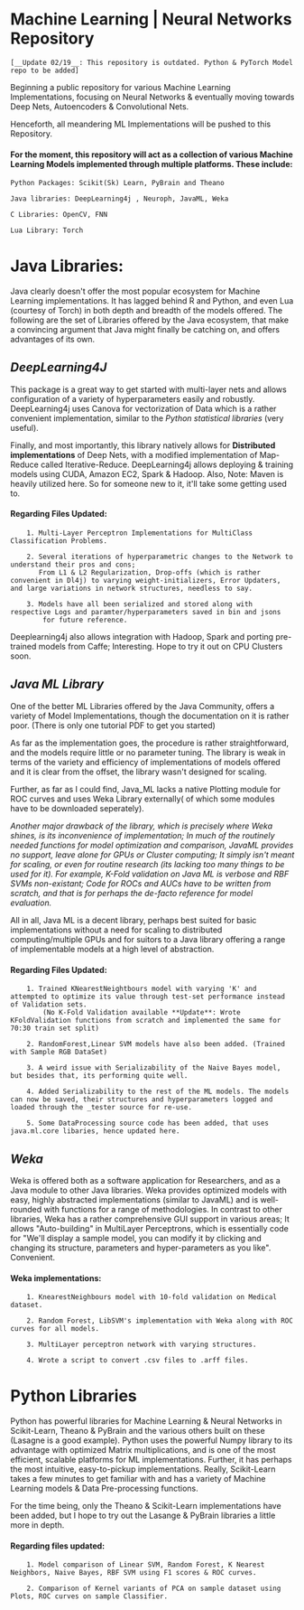 # **Machine Learning | Neural Networks Repository**

`[__Update 02/19__: This repository is outdated. Python & PyTorch Model repo to be added]`

Beginning a public repository for various Machine Learning Implementations, focusing on Neural Networks & eventually moving towards Deep Nets, Autoencoders & Convolutional Nets. 




Henceforth, all meandering ML Implementations will be pushed to this Repository.






#### For the moment, this repository will act as a collection of various Machine Learning Models implemented through multiple platforms. These include:
    Python Packages: Scikit(Sk) Learn, PyBrain and Theano
    
    Java libraries: DeepLearning4j , Neuroph, JavaML, Weka
    
    C Libraries: OpenCV, FNN
    
    Lua Library: Torch
    
# **Java Libraries:** 
    
Java clearly doesn't offer the most popular ecosystem for Machine Learning implementations. It has lagged behind R and Python, and even Lua (courtesy of Torch) in both depth and breadth of the models offered. The following are the set of Libraries offered by the Java ecosystem, that make a convincing argument that Java might finally be catching on, and offers advantages of its own. 
    
## *DeepLearning4J*

This package is a great way to get started with multi-layer nets and allows configuration of a variety of hyperparameters easily and robustly. DeepLearning4j uses Canova for vectorization of Data which is a rather convenient implementation, similar to the *Python statistical libraries* (very useful). 

Finally, and most importantly, this library natively allows for **Distributed implementations** of Deep Nets, with a modified implementation of Map-Reduce called Iterative-Reduce. DeepLearning4j allows deploying & training models using CUDA, Amazon EC2, Spark & Hadoop. 
Also, Note: Maven is heavily utilized here. So for someone new to it, it'll take some getting used to.

#### Regarding Files Updated:

        1. Multi-Layer Perceptron Implementations for MultiClass Classification Problems.
    
        2. Several iterations of hyperparametric changes to the Network to understand their pros and cons;
           From L1 & L2 Regularization, Drop-offs (which is rather convenient in Dl4j) to varying weight-initializers, Error Updaters, and large variations in network structures, needless to say. 
    
        3. Models have all been serialized and stored along with respective Logs and paramter/hyperparameters saved in bin and jsons
            for future reference.

Deeplearning4j also allows integration with Hadoop, Spark and porting pre-trained models from Caffe; Interesting. Hope to try it out on CPU Clusters soon.

## *Java ML Library*

One of the better ML Libraries offered by the Java Community, offers a variety of Model Implementations, though the documentation on it is rather poor. (There is only one tutorial PDF to get you started)


As far as the implementation goes, the procedure is rather straightforward, and the models require little or no parameter tuning. 
The library is weak in terms of the variety and efficiency of implementations of models offered and it is clear from the offset, the library wasn't designed for scaling. 

Further, as far as I could find, Java_ML lacks a native Plotting module for ROC curves and uses Weka Library externally( of which some modules have to be downloaded seperately).


*Another major drawback of the library, which is precisely where Weka shines, is its inconvenience of implementation; In much of the routinely needed functions for model optimization and comparison, JavaML provides no support, leave alone for GPUs or Cluster computing; It simply isn't meant for scaling, or even for routine research (its lacking too many things to be used for it). For example, K-Fold validation on Java ML is verbose and RBF SVMs non-existant; Code for ROCs and AUCs have to be written from scratch, and that is for perhaps the de-facto reference for model evaluation.*

All in all, Java ML is a decent library, perhaps best suited for basic implementations without a need for scaling to distributed computing/multiple GPUs and for suitors to a Java library offering a range of implementable models at a high level of abstraction.

#### Regarding Files Updated:

        1. Trained KNearestNeightbours model with varying 'K' and attempted to optimize its value through test-set performance instead of Validation sets. 
            (No K-Fold Validation available **Update**: Wrote KFoldValidation functions from scratch and implemented the same for 70:30 train set split) 
    
        2. RandomForest,Linear SVM models have also been added. (Trained with Sample RGB DataSet)
    
        3. A weird issue with Serializability of the Naive Bayes model, but besides that, its performing quite well.
    
        4. Added Serializability to the rest of the ML models. The models can now be saved, their structures and hyperparameters logged and loaded through the _tester source for re-use.
    
        5. Some DataProcessing source code has been added, that uses java.ml.core libaries, hence updated here.
    
## *Weka* 

Weka is offered both as a software application for Researchers, and as a Java module to other Java libraries. Weka provides optimized models with easy, highly abstracted implementations (similar to JavaML) and is well-rounded with functions for a range of methodologies. In contrast to other libraries, Weka has a rather comprehensive GUI support in various areas; It allows "Auto-building" in MultiLayer Perceptrons, which is essentially code for "We'll display a sample model, you can modify it by clicking and changing its structure, parameters and hyper-parameters as you like". Convenient. 


#### Weka implementations: 

        1. KnearestNeighbours model with 10-fold validation on Medical dataset.
        
        2. Random Forest, LibSVM's implementation with Weka along with ROC curves for all models.
        
        3. MultiLayer perceptron network with varying structures.
        
        4. Wrote a script to convert .csv files to .arff files.

        
# **Python Libraries**

Python has powerful libraries for Machine Learning & Neural Networks in Scikit-Learn, Theano & PyBrain and the various others built on these (Lasagne is a good example). Python uses the powerful Numpy library to its advantage with optimized Matrix multiplications, and is one of the most efficient, scalable platforms for ML implementations. 
Further, it has perhaps the most intuitive, easy-to-pickup implementations.
Really, Scikit-Learn takes a few minutes to get familiar with and has a variety of Machine Learning models & Data Pre-processing functions. 

For the time being, only the Theano & Scikit-Learn implementations have been added, but I hope to try out the Lasange & PyBrain libraries a little more in depth. 

#### Regarding files updated:
    
        1. Model comparison of Linear SVM, Random Forest, K Nearest Neighbors, Naive Bayes, RBF SVM using F1 scores & ROC curves.
        
        2. Comparison of Kernel variants of PCA on sample dataset using Plots, ROC curves on sample Classifier.
        
